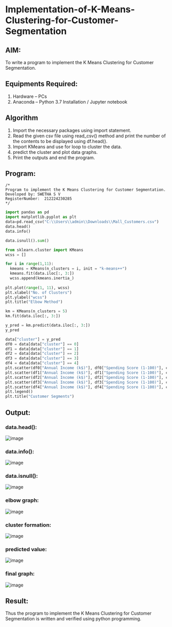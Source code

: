 # Implementation-of-K-Means-Clustering-for-Customer-Segmentation

## AIM:
To write a program to implement the K Means Clustering for Customer Segmentation.

## Equipments Required:
1. Hardware – PCs
2. Anaconda – Python 3.7 Installation / Jupyter notebook

## Algorithm
1. Import the necessary packages using import statement.
2. Read the given csv file using read_csv() method and print the number of the contents to be displayed using df.head().
3. Import KMeans and use for loop to cluster the data.
4. predict the cluster and plot data graphs.
5. Print the outputs and end the program.


## Program:
```
/*
Program to implement the K Means Clustering for Customer Segmentation.
Developed by: SWETHA S V
RegisterNumber:  212224230285
*/
```
``` python
import pandas as pd
import matplotlib.pyplot as plt
data=pd.read_csv("C:\\Users\\admin\\Downloads\\Mall_Customers.csv")
data.head()
data.info()

data.isnull().sum()

from sklearn.cluster import KMeans
wcss = []

for i in range(1,11):
  kmeans = KMeans(n_clusters = i, init = "k-means++")
  kmeans.fit(data.iloc[:, 3:])
  wcss.append(kmeans.inertia_)
  
plt.plot(range(1, 11), wcss)
plt.xlabel("No. of Clusters")
plt.ylabel("wcss")
plt.title("Elbow Method")

km = KMeans(n_clusters = 5)
km.fit(data.iloc[:, 3:])

y_pred = km.predict(data.iloc[:, 3:])
y_pred

data["cluster"] = y_pred
df0 = data[data["cluster"] == 0]
df1 = data[data["cluster"] == 1]
df2 = data[data["cluster"] == 2]
df3 = data[data["cluster"] == 3]
df4 = data[data["cluster"] == 4]
plt.scatter(df0["Annual Income (k$)"], df0["Spending Score (1-100)"], c = "red", label = "cluster0")
plt.scatter(df1["Annual Income (k$)"], df1["Spending Score (1-100)"], c = "black", label = "cluster1")
plt.scatter(df2["Annual Income (k$)"], df2["Spending Score (1-100)"], c = "blue", label = "cluster2")
plt.scatter(df3["Annual Income (k$)"], df3["Spending Score (1-100)"], c = "green", label = "cluster3")
plt.scatter(df4["Annual Income (k$)"], df4["Spending Score (1-100)"], c = "magenta", label = "cluster4")
plt.legend()
plt.title("Customer Segments")
```

## Output:
### data.head():
![image](https://github.com/user-attachments/assets/3e21dcac-04ba-41da-bff4-52ab7d2af32e)
### data.info():
![image](https://github.com/user-attachments/assets/37890483-d1cf-4cc9-9912-bb23abcd9fca)
### data.isnull():
![image](https://github.com/user-attachments/assets/38c25a5e-4b6f-497f-b3d0-da3f0ce5d044)
### elbow graph:
![image](https://github.com/user-attachments/assets/cc92f8c3-8d6a-468c-95ba-d8660519e91f)
### cluster formation:
![image](https://github.com/user-attachments/assets/205f149b-5d4d-49d6-964c-8f2271a4fd63)
### predicted value:
![image](https://github.com/user-attachments/assets/a33d7a70-e7fd-4b5b-9b24-018a9260fd74)
### final graph:
![image](https://github.com/user-attachments/assets/ab82ede2-6a10-4957-85a8-d76f36131251)







## Result:
Thus the program to implement the K Means Clustering for Customer Segmentation is written and verified using python programming.
